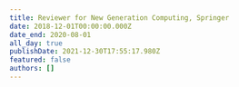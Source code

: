 ```yaml
---
title: Reviewer for New Generation Computing, Springer
date: 2018-12-01T00:00:00.000Z
date_end: 2020-08-01
all_day: true
publishDate: 2021-12-30T17:55:17.980Z
featured: false
authors: []
---
```

